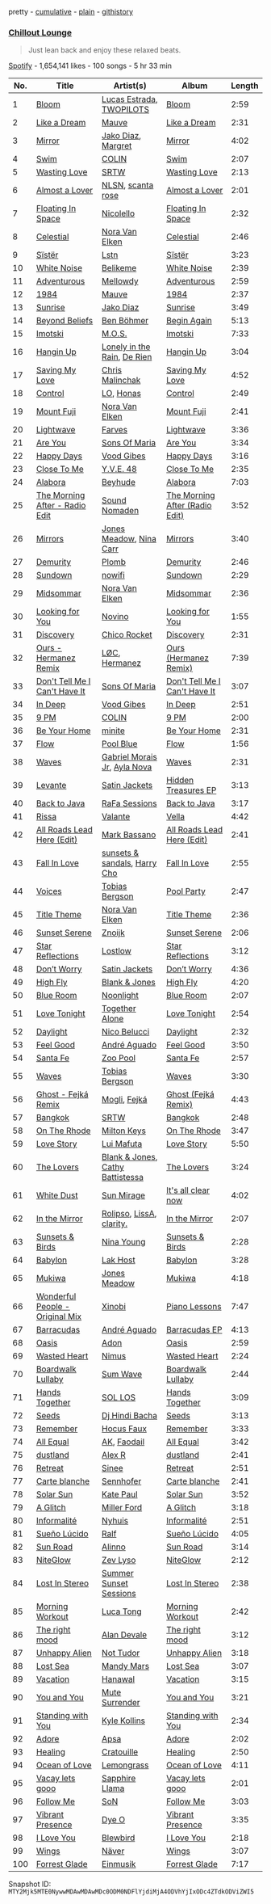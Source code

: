 pretty - [cumulative](/playlists/cumulative/37i9dQZF1DWTvNyxOwkztu.md) - [plain](/playlists/plain/37i9dQZF1DWTvNyxOwkztu) - [githistory](https://github.githistory.xyz/mackorone/spotify-playlist-archive/blob/main/playlists/plain/37i9dQZF1DWTvNyxOwkztu)

### [Chillout Lounge](https://open.spotify.com/playlist/37i9dQZF1DWTvNyxOwkztu)

> Just lean back and enjoy these relaxed beats.

[Spotify](https://open.spotify.com/user/spotify) - 1,654,141 likes - 100 songs - 5 hr 33 min

| No. | Title | Artist(s) | Album | Length |
|---|---|---|---|---|
| 1 | [Bloom](https://open.spotify.com/track/4hHvZD1pcvG8rxUkhau6Is) | [Lucas Estrada](https://open.spotify.com/artist/2tndYCXQneCV4jtoWRwVpz), [TWOPILOTS](https://open.spotify.com/artist/6tV2P2SciHytsSDufKr57B) | [Bloom](https://open.spotify.com/album/1Po5dB5KhCrqfvg7ViH7aB) | 2:59 |
| 2 | [Like a Dream](https://open.spotify.com/track/6gOFS1DicuJRiLSB4ZDorp) | [Mauve](https://open.spotify.com/artist/4H6XYH7PhoJXhD45W93wkh) | [Like a Dream](https://open.spotify.com/album/4g5d8VnrJiTZiohvi4WUWL) | 2:31 |
| 3 | [Mirror](https://open.spotify.com/track/3uRAxz8ic40d9IuNe8fnsb) | [Jako Diaz](https://open.spotify.com/artist/0N5xjvZDyBf8kGuYCBJNJz), [Margret](https://open.spotify.com/artist/6tFdm9EEawUx8EUkpWQH4l) | [Mirror](https://open.spotify.com/album/0LcRgOY46NK9q6SSTldhbC) | 4:02 |
| 4 | [Swim](https://open.spotify.com/track/7qHfaAlihkWeA4Xu60v3Pi) | [COLIN](https://open.spotify.com/artist/65Uy8U5VKTrqB70p39OLsH) | [Swim](https://open.spotify.com/album/5mNaZAGvS4jljaYgQxvYQs) | 2:07 |
| 5 | [Wasting Love](https://open.spotify.com/track/57UWfCanZsaBLtKVdceMOp) | [SRTW](https://open.spotify.com/artist/7vHAcPVlEDksRsCfkez2CD) | [Wasting Love](https://open.spotify.com/album/7cHrVEGRTqnSgrgu1h0Bu1) | 2:13 |
| 6 | [Almost a Lover](https://open.spotify.com/track/2Kz5VfjMtgbvEOfUc0RU2F) | [NLSN](https://open.spotify.com/artist/7vO5wbzI9RdVYlOGFL2ofk), [scanta rose](https://open.spotify.com/artist/4CkbkeeBv3D8E6p5o1aJiW) | [Almost a Lover](https://open.spotify.com/album/2gBLkKPbdDCgMKue6MfEuD) | 2:01 |
| 7 | [Floating In Space](https://open.spotify.com/track/4iUX9qCWkcwLkZCH8AFzCc) | [Nicolello](https://open.spotify.com/artist/7IWbQLZ91NbHT6EiaF5l9V) | [Floating In Space](https://open.spotify.com/album/1bMdQiOFa3WLbiRmfO5GTb) | 2:32 |
| 8 | [Celestial](https://open.spotify.com/track/2kMd68JKQBkywKtPuLqm2m) | [Nora Van Elken](https://open.spotify.com/artist/04m3oUGzjO3EJTQidFzTgM) | [Celestial](https://open.spotify.com/album/4F7Rdp5RCkiFUqP0vShZi3) | 2:46 |
| 9 | [Sïstër](https://open.spotify.com/track/6dnNEVwVUG7hRwVYAyCcV1) | [Lstn](https://open.spotify.com/artist/0OO1zgX3CUfJQwoOEBSKSp) | [Sïstër](https://open.spotify.com/album/6WhIiPn8rVCtFXfk4PBIuS) | 3:23 |
| 10 | [White Noise](https://open.spotify.com/track/4wAoAGYIAzAUOJ1EDTd2r5) | [Belikeme](https://open.spotify.com/artist/3bq5uvcwCx8g4xdHTW8qaG) | [White Noise](https://open.spotify.com/album/4uGPtw7oPrBh1fy9d4OpBG) | 2:39 |
| 11 | [Adventurous](https://open.spotify.com/track/1Fqwyw77YAzrBVSaJp9kFm) | [Mellowdy](https://open.spotify.com/artist/2qcHi6YzCJYvbHIs0jvHGc) | [Adventurous](https://open.spotify.com/album/4HEaT0EG4q2UpZvkyVPm6W) | 2:59 |
| 12 | [1984](https://open.spotify.com/track/0scTJd9W6i8CJFJ1dtPzw7) | [Mauve](https://open.spotify.com/artist/4H6XYH7PhoJXhD45W93wkh) | [1984](https://open.spotify.com/album/03FYIY7GnjIE0F3qvAaszJ) | 2:37 |
| 13 | [Sunrise](https://open.spotify.com/track/5x1RPNP8Uydtz23MR0T2UG) | [Jako Diaz](https://open.spotify.com/artist/0N5xjvZDyBf8kGuYCBJNJz) | [Sunrise](https://open.spotify.com/album/5jVu8AJnEQngLJKrcW3mbV) | 3:49 |
| 14 | [Beyond Beliefs](https://open.spotify.com/track/58ney0bG2Vwecj8QzNGRkV) | [Ben Böhmer](https://open.spotify.com/artist/5tDjiBYUsTqzd0RkTZxK7u) | [Begin Again](https://open.spotify.com/album/1ZwkNGxlonmG4bjmLbV1Rr) | 5:13 |
| 15 | [Imotski](https://open.spotify.com/track/6jxHr45dbSbKuGin1pHNbp) | [M.O.S.](https://open.spotify.com/artist/14S8eJJkmkNw4SaiXI8fwR) | [Imotski](https://open.spotify.com/album/5PzM6KWTgaekJTnQ7x2rTk) | 7:33 |
| 16 | [Hangin Up](https://open.spotify.com/track/4vC2iSW6pMcDvAb98Tc8ma) | [Lonely in the Rain](https://open.spotify.com/artist/42KUul1wLmOdQCEYf3MweS), [De Rien](https://open.spotify.com/artist/1cXMEOMaLm3TNWP8lo4AsS) | [Hangin Up](https://open.spotify.com/album/65oZ8vGX6TliO9kVtCRnIy) | 3:04 |
| 17 | [Saving My Love](https://open.spotify.com/track/3je1VcyoT3FEH6AbttouZj) | [Chris Malinchak](https://open.spotify.com/artist/5UVzX8pQe6bb5ueNdfViih) | [Saving My Love](https://open.spotify.com/album/2nUiM1iTSLxDIvvohxrKl8) | 4:52 |
| 18 | [Control](https://open.spotify.com/track/2kylyEHdOEwsvWzm3PnQIQ) | [LO](https://open.spotify.com/artist/6bdx22A1shpd9U6YAd8Vto), [Honas](https://open.spotify.com/artist/6NqnUmcBfI4tWK56ZC1Nkw) | [Control](https://open.spotify.com/album/2gOoME3JTw3QxNsRo257pG) | 2:49 |
| 19 | [Mount Fuji](https://open.spotify.com/track/3xV6mTlSsIinmU8Xi77qUo) | [Nora Van Elken](https://open.spotify.com/artist/04m3oUGzjO3EJTQidFzTgM) | [Mount Fuji](https://open.spotify.com/album/6Ctl2NttXC4T9Ty4EVpg5k) | 2:41 |
| 20 | [Lightwave](https://open.spotify.com/track/06s5vykBOEzheEyLq0AZms) | [Farves](https://open.spotify.com/artist/5xwXeWb8ITd7ESHk3y5PUB) | [Lightwave](https://open.spotify.com/album/2iJ0fDXeOSlhh7hmmCj1Ux) | 3:36 |
| 21 | [Are You](https://open.spotify.com/track/5SfQmmOQp5Id17CnInfHp8) | [Sons Of Maria](https://open.spotify.com/artist/2SfhiNVhk8w8xCQ89P3NPU) | [Are You](https://open.spotify.com/album/0bxVHE0OnDNiTnw7O2VdKQ) | 3:34 |
| 22 | [Happy Days](https://open.spotify.com/track/7AiJfQZHFp6EMbpeYFOXxj) | [Vood Gibes](https://open.spotify.com/artist/1YN2IvyNI4xtOPSRQky7mN) | [Happy Days](https://open.spotify.com/album/2gx6CElSxguWozs3cHJyUw) | 3:16 |
| 23 | [Close To Me](https://open.spotify.com/track/0Wi6hvPJTZBKrXjmvVFtOQ) | [Y.V.E\. 48](https://open.spotify.com/artist/5zSWGyWE5d0PYaYrtdVwOz) | [Close To Me](https://open.spotify.com/album/25LsKk7Y1HICxLdE5mWxx7) | 2:35 |
| 24 | [Alabora](https://open.spotify.com/track/3uI33EsE7AVM3GMxaOn7fv) | [Beyhude](https://open.spotify.com/artist/65orViGnlMcbptdIGceZzo) | [Alabora](https://open.spotify.com/album/5aFbgu112bBrasrwQWVk2O) | 7:03 |
| 25 | [The Morning After \- Radio Edit](https://open.spotify.com/track/3Efc5gn8M6ZkjwcPFGz1ZP) | [Sound Nomaden](https://open.spotify.com/artist/1R4DbF6CAroRPIDBAkPIi0) | [The Morning After \(Radio Edit\)](https://open.spotify.com/album/7qSRFKdJaK8cmAae3wxbzC) | 3:52 |
| 26 | [Mirrors](https://open.spotify.com/track/6SEqz6adzlLPDzNrf8mCCf) | [Jones Meadow](https://open.spotify.com/artist/3MK71khOrqZwGpyfYzwKXR), [Nina Carr](https://open.spotify.com/artist/776UugG4CdQlYfsEUVCRqb) | [Mirrors](https://open.spotify.com/album/2rHruBFK7lCidKa4HrEqYB) | 3:40 |
| 27 | [Demurity](https://open.spotify.com/track/4YGkHrj5NQzSn3q2aJ4C9O) | [Plomb](https://open.spotify.com/artist/5lJ2OEJIZ8QdAGyCKq307r) | [Demurity](https://open.spotify.com/album/7gbIdhCtu55lkHnIKYFk3v) | 2:46 |
| 28 | [Sundown](https://open.spotify.com/track/07GHJiyxs9nbOUXuo33DEp) | [nowifi](https://open.spotify.com/artist/5wxw2CQKTIOSkPFJbTYVzl) | [Sundown](https://open.spotify.com/album/56WWOnVnKXVIPOww1TGvk0) | 2:29 |
| 29 | [Midsommar](https://open.spotify.com/track/0f91Dvbc5tc6DN7e2QaNyC) | [Nora Van Elken](https://open.spotify.com/artist/04m3oUGzjO3EJTQidFzTgM) | [Midsommar](https://open.spotify.com/album/1hsH4qErR4O6USTu2k7O3w) | 2:36 |
| 30 | [Looking for You](https://open.spotify.com/track/4Hh6lJfX2pOVPqdfJ8GmZv) | [Novino](https://open.spotify.com/artist/2lydFKPOl7IKVmYri6X01X) | [Looking for You](https://open.spotify.com/album/67VkngBzXcAsC3qYt0BCYN) | 1:55 |
| 31 | [Discovery](https://open.spotify.com/track/4agnjzu5UKVuxPAiq6gre8) | [Chico Rocket](https://open.spotify.com/artist/7IQwKCAaA9LPTctkNr3QmQ) | [Discovery](https://open.spotify.com/album/0T75iZGdnWmBK32aQA0i4f) | 2:31 |
| 32 | [Ours \- Hermanez Remix](https://open.spotify.com/track/5dOn7fur446SKKcujG3zwM) | [LØC](https://open.spotify.com/artist/4BdGq2d0jIMo3egZnE61sD), [Hermanez](https://open.spotify.com/artist/4JPGyWMMmaxIRcS4zItdHJ) | [Ours \(Hermanez Remix\)](https://open.spotify.com/album/7DbXJlGgQVjnLduIEyUl5B) | 7:39 |
| 33 | [Don't Tell Me I Can't Have It](https://open.spotify.com/track/7DdrHlmyfDmAibdAbEdYIu) | [Sons Of Maria](https://open.spotify.com/artist/2SfhiNVhk8w8xCQ89P3NPU) | [Don't Tell Me I Can't Have It](https://open.spotify.com/album/4YyslwvTvE2qpL1zXdNrUx) | 3:07 |
| 34 | [In Deep](https://open.spotify.com/track/28CuT91wRWdQtJU93Hm3ds) | [Vood Gibes](https://open.spotify.com/artist/1YN2IvyNI4xtOPSRQky7mN) | [In Deep](https://open.spotify.com/album/6db4KQXbbcBQ82ox62bVAm) | 2:51 |
| 35 | [9 PM](https://open.spotify.com/track/0R6iI9Z9Zj0h6BvHO4o2P9) | [COLIN](https://open.spotify.com/artist/65Uy8U5VKTrqB70p39OLsH) | [9 PM](https://open.spotify.com/album/1yAbvqzI8QNGsSP7KxtP0F) | 2:00 |
| 36 | [Be Your Home](https://open.spotify.com/track/4CwnUUiKf86h7nu11EFTat) | [minite](https://open.spotify.com/artist/7pKvjpj0hmP1nnj34y9TlY) | [Be Your Home](https://open.spotify.com/album/5pMZbZNmxPdVp7gL5zvj3M) | 2:31 |
| 37 | [Flow](https://open.spotify.com/track/4pkzg9DB6sDxbPYnakbVVd) | [Pool Blue](https://open.spotify.com/artist/1voJnUcEoYhOptkLklUsVL) | [Flow](https://open.spotify.com/album/4RC9dw4Z50A93u9VA3ZV67) | 1:56 |
| 38 | [Waves](https://open.spotify.com/track/6OzvLRbIvjLPJs5lN7MeaM) | [Gabriel Morais Jr](https://open.spotify.com/artist/3jTAleOz2QG9rgNrkjcEKb), [Ayla Nova](https://open.spotify.com/artist/6AWCoA4NxV0y0FlXGhW4SQ) | [Waves](https://open.spotify.com/album/3jInq6xu9DvJHP3e7KUL8Z) | 2:31 |
| 39 | [Levante](https://open.spotify.com/track/35ME0Y7EEMKJ4nSM4SPhAX) | [Satin Jackets](https://open.spotify.com/artist/5Gn7NoCZvbVlGgtZMILRcv) | [Hidden Treasures EP](https://open.spotify.com/album/1AG7es9vgkIopCWbFtQYpn) | 3:13 |
| 40 | [Back to Java](https://open.spotify.com/track/15R2K4cl8kXVLcOmKW97ZZ) | [RaFa Sessions](https://open.spotify.com/artist/5KKCzGChBT1GayASNTOGvK) | [Back to Java](https://open.spotify.com/album/6EwiR5O0lpsvW32mwlJpu4) | 3:17 |
| 41 | [Rissa](https://open.spotify.com/track/3UxADbf7B5ZCuJxSxdbf5O) | [Valante](https://open.spotify.com/artist/3s1vSYK2eb5fflFHezIbUh) | [Vella](https://open.spotify.com/album/0WSLBPf8mXcAFQpaq6EteH) | 4:42 |
| 42 | [All Roads Lead Here \(Edit\)](https://open.spotify.com/track/5dABuTnt3wSDc014DCASDW) | [Mark Bassano](https://open.spotify.com/artist/7khhkGwYL2XLuNTOwnkV5u) | [All Roads Lead Here \(Edit\)](https://open.spotify.com/album/08NukPbbuxAupnoNEeRyQ7) | 2:41 |
| 43 | [Fall In Love](https://open.spotify.com/track/2nJ2lKCSKBUjqrEUlTyi9c) | [sunsets & sandals](https://open.spotify.com/artist/4dbwDH0FSS0OhdQkkhUZtA), [Harry Cho](https://open.spotify.com/artist/1Fe0hOTqiOxyxu1nTdHq3q) | [Fall In Love](https://open.spotify.com/album/5BVxHRFGDTzrpeer3z5BHP) | 2:55 |
| 44 | [Voices](https://open.spotify.com/track/3OhbKriIb52oPlq7wdNMzz) | [Tobias Bergson](https://open.spotify.com/artist/0OaBO8SytZzvzAO3NOWiv3) | [Pool Party](https://open.spotify.com/album/2QwQy5RBIZoagRPUOpmAwe) | 2:47 |
| 45 | [Title Theme](https://open.spotify.com/track/4g2rGutKnnY43ubOC121U7) | [Nora Van Elken](https://open.spotify.com/artist/04m3oUGzjO3EJTQidFzTgM) | [Title Theme](https://open.spotify.com/album/53MsfZ6E3jwugaw5JXC8Fi) | 2:36 |
| 46 | [Sunset Serene](https://open.spotify.com/track/2qTWVbYFS5yFAI0fCF1S2B) | [Znoijk](https://open.spotify.com/artist/2NINUmgwSwe4logL3qBNVl) | [Sunset Serene](https://open.spotify.com/album/0pvv7It7LHOlqSOKEamkRG) | 2:06 |
| 47 | [Star Reflections](https://open.spotify.com/track/7xpr7wA84h55F4t2noWCd0) | [Lostlow](https://open.spotify.com/artist/2ZB3DKgzAjv2VY88jaH9jn) | [Star Reflections](https://open.spotify.com/album/2lXS0eCpWHuVwFBJbtNhEV) | 3:12 |
| 48 | [Don’t Worry](https://open.spotify.com/track/3velQ2xk4VMEb5No5W3bkQ) | [Satin Jackets](https://open.spotify.com/artist/5Gn7NoCZvbVlGgtZMILRcv) | [Don’t Worry](https://open.spotify.com/album/2UZuAyYd1pTF1puvlQ2W4c) | 4:36 |
| 49 | [High Fly](https://open.spotify.com/track/2LBf4COkSAdeWiErXJXJ7l) | [Blank & Jones](https://open.spotify.com/artist/2XTff332rrZaE1rBM47Krp) | [High Fly](https://open.spotify.com/album/6OtdbB8E8qul34J2xyI4Bv) | 4:20 |
| 50 | [Blue Room](https://open.spotify.com/track/0kALrkZ7O7dZfLuwjD0wDT) | [Noonlight](https://open.spotify.com/artist/0Goi0yeqJIUVfvKkVhksHe) | [Blue Room](https://open.spotify.com/album/64wlWLiCzubQBn4zxkCwxc) | 2:07 |
| 51 | [Love Tonight](https://open.spotify.com/track/7upogXdc53IaJBvkR4L0Vj) | [Together Alone](https://open.spotify.com/artist/3iPXJMIRyXEqq4QWOQnRnY) | [Love Tonight](https://open.spotify.com/album/2WdG47U5Pnd7sPZMkJh9hV) | 2:54 |
| 52 | [Daylight](https://open.spotify.com/track/2hyIrhwVGf7IfEScxcRqXV) | [Nico Belucci](https://open.spotify.com/artist/1ffy5tc5ZYaivIp4zF2r6a) | [Daylight](https://open.spotify.com/album/3MEbVJqtzpPpayuDN4zq8G) | 2:32 |
| 53 | [Feel Good](https://open.spotify.com/track/3BOcy4WD4qgILGC3D9SyUH) | [André Aguado](https://open.spotify.com/artist/6USxBSmx4wkhLW61dT1DgC) | [Feel Good](https://open.spotify.com/album/4O2cQ8Oz8v2TMm7kGXlHfy) | 3:50 |
| 54 | [Santa Fe](https://open.spotify.com/track/46hBN101eELE1lhjYPauSx) | [Zoo Pool](https://open.spotify.com/artist/5Ltbrtf5VWNY2K8oLZzy4I) | [Santa Fe](https://open.spotify.com/album/5cUcn68RalhwwDcOWpOBQa) | 2:57 |
| 55 | [Waves](https://open.spotify.com/track/2IeGo6SC3TRmqQxFCW0hAT) | [Tobias Bergson](https://open.spotify.com/artist/0OaBO8SytZzvzAO3NOWiv3) | [Waves](https://open.spotify.com/album/6ent80pUTxQywClxcj0JZT) | 3:30 |
| 56 | [Ghost \- Fejká Remix](https://open.spotify.com/track/2I78O9gyeZXS9b0VnWTU7Q) | [Mogli](https://open.spotify.com/artist/1E05B8q4mGKUB0n8Ag0Q7c), [Fejká](https://open.spotify.com/artist/0VWvUvjaHaW1OeXtcVISu9) | [Ghost \(Fejká Remix\)](https://open.spotify.com/album/1DBPmf1j5JFX6FooAnFqYV) | 4:43 |
| 57 | [Bangkok](https://open.spotify.com/track/2jldQxck8ZUKv1BLxqVt4b) | [SRTW](https://open.spotify.com/artist/7vHAcPVlEDksRsCfkez2CD) | [Bangkok](https://open.spotify.com/album/2aRJel1Hr4NGqK9MVfivfA) | 2:48 |
| 58 | [On The Rhode](https://open.spotify.com/track/2U6xRL9locnLYWFJVCgFkn) | [Milton Keys](https://open.spotify.com/artist/3aIodStjj8tDqIshTdX78h) | [On The Rhode](https://open.spotify.com/album/3KnzouLLc8NsQbya3u0Yd6) | 3:47 |
| 59 | [Love Story](https://open.spotify.com/track/0WsbPxyiVqhlLSqvIkpvKC) | [Lui Mafuta](https://open.spotify.com/artist/5hbQrh0EFGQBfGjYHFWbsp) | [Love Story](https://open.spotify.com/album/5wI1TLikoyiQuHoeTqW5Wc) | 5:50 |
| 60 | [The Lovers](https://open.spotify.com/track/422o6ex3eHTXDc2DtOFh7R) | [Blank & Jones](https://open.spotify.com/artist/2XTff332rrZaE1rBM47Krp), [Cathy Battistessa](https://open.spotify.com/artist/7B9gTlTLJOW6YKBDgSrEOO) | [The Lovers](https://open.spotify.com/album/2YVUSJsWAhCSQGCS7KrN11) | 3:24 |
| 61 | [White Dust](https://open.spotify.com/track/2zlmxxH4eHn2rmBZRQRwEY) | [Sun Mirage](https://open.spotify.com/artist/3wqjOyUcOsV0wSLgCsGwf4) | [It's all clear now](https://open.spotify.com/album/4nZ4IAl00PTqsNs0AmC0GA) | 4:02 |
| 62 | [In the Mirror](https://open.spotify.com/track/205U3hn1052lvW97Adry7h) | [Rolipso](https://open.spotify.com/artist/1EtBmvqGOtWnjDgCUFQRqI), [LissA](https://open.spotify.com/artist/6aAestjbtEbALwyIYPg8Na), [clarity.](https://open.spotify.com/artist/3cQgKzo3URkXcwxEyjhkPH) | [In the Mirror](https://open.spotify.com/album/3pakGLnxN48aQvbe7VVXaE) | 2:07 |
| 63 | [Sunsets & Birds](https://open.spotify.com/track/6gjBY0rDwSR0fK5NjVcOtM) | [Nina Young](https://open.spotify.com/artist/5kfKDSksVMsl63kpMZ8m2x) | [Sunsets & Birds](https://open.spotify.com/album/6dvN4ZLVJjLY7Ln68GGRz5) | 2:28 |
| 64 | [Babylon](https://open.spotify.com/track/3phCbf2aKOilnmUdlSm0Uh) | [Lak Host](https://open.spotify.com/artist/6rsmOmkstPMAPmXCKJhgam) | [Babylon](https://open.spotify.com/album/0EMCjRQIXRInbqSsVwvvUf) | 3:28 |
| 65 | [Mukiwa](https://open.spotify.com/track/1Cq1IvarVqiQ3bU7TYhdsd) | [Jones Meadow](https://open.spotify.com/artist/3MK71khOrqZwGpyfYzwKXR) | [Mukiwa](https://open.spotify.com/album/1bcZrChvD2hTnjERAZUgOo) | 4:18 |
| 66 | [Wonderful People \- Original Mix](https://open.spotify.com/track/40sgR4OCBYNMpE3bQmlqJL) | [Xinobi](https://open.spotify.com/artist/1w7cucUEPR1Yq9g03g6T8m) | [Piano Lessons](https://open.spotify.com/album/0F4jOKzO7GXng1LR31BV0s) | 7:47 |
| 67 | [Barracudas](https://open.spotify.com/track/64x1uZe5weXDU9S8dwyWYk) | [André Aguado](https://open.spotify.com/artist/6USxBSmx4wkhLW61dT1DgC) | [Barracudas EP](https://open.spotify.com/album/1B0KEF9AAm5mesLSGo5hhJ) | 4:13 |
| 68 | [Oasis](https://open.spotify.com/track/1ghrPNkNMayJr3MTLS3SJR) | [Adon](https://open.spotify.com/artist/7l7IyxqOyGDSU6iF4FzisA) | [Oasis](https://open.spotify.com/album/2kH9815MY3JaK71IEFENli) | 2:59 |
| 69 | [Wasted Heart](https://open.spotify.com/track/5iDkUE5DcnEUvingHGqFrj) | [Nimus](https://open.spotify.com/artist/0TT7iBNHgH8NGc6vX5Vodo) | [Wasted Heart](https://open.spotify.com/album/3BX13Ivri0eN5FvDwVJgdq) | 2:24 |
| 70 | [Boardwalk Lullaby](https://open.spotify.com/track/36Y9QenzjmEBtuOBz14dNA) | [Sum Wave](https://open.spotify.com/artist/0bfdnPaHczaQt6tYe8J4Ci) | [Boardwalk Lullaby](https://open.spotify.com/album/5czR37oCAa3TYKxuAQzfJJ) | 2:44 |
| 71 | [Hands Together](https://open.spotify.com/track/0iF45VLtixkCC2X2EcJSwn) | [SOL LOS](https://open.spotify.com/artist/7kVyiWLcDMgRtgVbkXhnF8) | [Hands Together](https://open.spotify.com/album/5HYOtc2HyXAgComHOL981p) | 3:09 |
| 72 | [Seeds](https://open.spotify.com/track/2EkhQc261n3oQsLFIgZdws) | [Dj Hindi Bacha](https://open.spotify.com/artist/4DKQvnJHtQWd7G7DgyjKKV) | [Seeds](https://open.spotify.com/album/5aeblHVH3Yo3Xh8xsv1gjD) | 3:13 |
| 73 | [Remember](https://open.spotify.com/track/2glAJ03LjJIVp8xZ3h8VnH) | [Hocus Faux](https://open.spotify.com/artist/0ADrSx3KCkJ9AKDYYi3OBp) | [Remember](https://open.spotify.com/album/5wJNNjEBRNwGtY6LJqHEAt) | 3:33 |
| 74 | [All Equal](https://open.spotify.com/track/18l96LCRzEegdK7snU2DFF) | [AK](https://open.spotify.com/artist/33Cf4O1KAVbtQa00scMi2A), [Faodail](https://open.spotify.com/artist/7p53fRMaR9h4Ri162E5LGi) | [All Equal](https://open.spotify.com/album/1mv4eGXzEDCUmKnf43FUQS) | 3:42 |
| 75 | [dustland](https://open.spotify.com/track/27H4C3bLGGAIm5vSXDosVy) | [Alex R](https://open.spotify.com/artist/0UF2hegc0QcgMzZYI6bYB2) | [dustland](https://open.spotify.com/album/2fFsnUpoimIqQSeaBPGTC2) | 2:41 |
| 76 | [Retreat](https://open.spotify.com/track/03Ea1zretFckOySx9Vb6db) | [Sinee](https://open.spotify.com/artist/51m5eelgEze59Y7Llef5o7) | [Retreat](https://open.spotify.com/album/6o9yafKaNEdM5nxKtA2WyC) | 2:51 |
| 77 | [Carte blanche](https://open.spotify.com/track/4gRh7l16lZTdaAAGqDhrC5) | [Sennhofer](https://open.spotify.com/artist/5qNJ3cNZLr8o8UAWEKmK32) | [Carte blanche](https://open.spotify.com/album/5KvD9JdzfQdYnqD6GE4F20) | 2:41 |
| 78 | [Solar Sun](https://open.spotify.com/track/5VErwAfMIPinJbosqnkBrf) | [Kate Paul](https://open.spotify.com/artist/1anQkfV3WidZBDrdAQwAsx) | [Solar Sun](https://open.spotify.com/album/5MZJD2cd91PXyxZmS6qUnh) | 3:52 |
| 79 | [A Glitch](https://open.spotify.com/track/2aIkJY5Fqg5F5r09nk47GG) | [Miller Ford](https://open.spotify.com/artist/6CsVE4PENAADboY4Pzq5Xy) | [A Glitch](https://open.spotify.com/album/3m5DMoORrvBiIaBDzDjDrv) | 3:18 |
| 80 | [Informalité](https://open.spotify.com/track/26dZCWHzlsHuuoaMdpdzfK) | [Nyhuis](https://open.spotify.com/artist/6EVayLPsEOA5csxrOs2Q8d) | [Informalité](https://open.spotify.com/album/0pzkss5ToOuqq0XPazOyWQ) | 2:51 |
| 81 | [Sueño Lúcido](https://open.spotify.com/track/1ayTVANYOoKTwwekSaRUmx) | [Ralf](https://open.spotify.com/artist/4UIhkghagHG8sGJ3GO75HR) | [Sueño Lúcido](https://open.spotify.com/album/1wHV1TO3GZcKhZGVVaKVPD) | 4:05 |
| 82 | [Sun Road](https://open.spotify.com/track/25R1QCYHhETbO5552Hxl4W) | [Alinno](https://open.spotify.com/artist/43Sajp33BHbRnUaDUrWQn7) | [Sun Road](https://open.spotify.com/album/4zt4I3llbETJPs7EOoJAJa) | 3:14 |
| 83 | [NiteGlow](https://open.spotify.com/track/6gqP0LdF7lG1jPC9stICPQ) | [Zev Lyso](https://open.spotify.com/artist/3GzxMwoPimZI714GHHrCsy) | [NiteGlow](https://open.spotify.com/album/4F4aUag4mbxyT1TSAT5hj8) | 2:12 |
| 84 | [Lost In Stereo](https://open.spotify.com/track/3phEyblS7Zzo4Y5YqKUUl3) | [Summer Sunset Sessions](https://open.spotify.com/artist/1c8FCf2M8heL4Blc9RYZuh) | [Lost In Stereo](https://open.spotify.com/album/3QbxhmL8WPvYzmZEnmtHy5) | 2:38 |
| 85 | [Morning Workout](https://open.spotify.com/track/4ZWO4l9zqiT7S35qjvusjE) | [Luca Tong](https://open.spotify.com/artist/78nTrXqznv6NYSjGy1dLfl) | [Morning Workout](https://open.spotify.com/album/1rkT9Y5aXjnyBW44DhAh2L) | 2:42 |
| 86 | [The right mood](https://open.spotify.com/track/0lzMp9DVxuCFUXE1eztXjc) | [Alan Devale](https://open.spotify.com/artist/5KuppFlfwpXUiNaNsRwIiY) | [The right mood](https://open.spotify.com/album/3KXn4vx4FKBFhCpiWgzx3f) | 3:12 |
| 87 | [Unhappy Alien](https://open.spotify.com/track/3O6FAjNGBUVPa5ahfMhucZ) | [Not Tudor](https://open.spotify.com/artist/3dOxIuKHSabrAVdJosO7gJ) | [Unhappy Alien](https://open.spotify.com/album/4JpLIm5YrcMfhbNmrvVdjx) | 3:18 |
| 88 | [Lost Sea](https://open.spotify.com/track/2COhLvLh0Szltn8nXySR5D) | [Mandy Mars](https://open.spotify.com/artist/2TfKQgp7fc193rRreQDRP9) | [Lost Sea](https://open.spotify.com/album/0sUdcjrmiMOUGbFUhojfTe) | 3:07 |
| 89 | [Vacation](https://open.spotify.com/track/3EvZtIXtY5pRyboLxVc93n) | [Hanawal](https://open.spotify.com/artist/3xUcEsjHpe4Ps5ziYErlqs) | [Vacation](https://open.spotify.com/album/6mgZeATUdVHaEOobbSR6Dv) | 3:15 |
| 90 | [You and You](https://open.spotify.com/track/5ti1L2WzlD71tWo8V9ZJjf) | [Mute Surrender](https://open.spotify.com/artist/5bZqhvuRGrTo7qW6GABHbE) | [You and You](https://open.spotify.com/album/5AuiaAR7MlufyZJEbEv3Gp) | 3:21 |
| 91 | [Standing with You](https://open.spotify.com/track/5FoejkYblHki3Ydav7aTJE) | [Kyle Kollins](https://open.spotify.com/artist/08GbvWvQhprxVEGTzqKLhy) | [Standing with You](https://open.spotify.com/album/6j9b1kAdgimNytOjeAPJJk) | 2:34 |
| 92 | [Adore](https://open.spotify.com/track/2elyvOdJyP3b0h0FxM7BqT) | [Apsa](https://open.spotify.com/artist/6DDiYDtHywDhJPGHDCSKzm) | [Adore](https://open.spotify.com/album/6FTW4vthpJX9HeB97mtvh4) | 2:02 |
| 93 | [Healing](https://open.spotify.com/track/7cSUVpfdsK8usnXfoAmA1s) | [Cratouille](https://open.spotify.com/artist/71bT9EEHGRQNqKHVwS1kdR) | [Healing](https://open.spotify.com/album/3DXtWneHovYGlzXMXsiB0c) | 2:50 |
| 94 | [Ocean of Love](https://open.spotify.com/track/4iE8DGGs9r0C3tmtonhi67) | [Lemongrass](https://open.spotify.com/artist/6T4sT6axXOoIXP4cpaQtNk) | [Ocean of Love](https://open.spotify.com/album/73VsNWe5VmFl4ePU7NY4AF) | 4:11 |
| 95 | [Vacay lets gooo](https://open.spotify.com/track/2xCtE1orl0wVEhSI1fDMDY) | [Sapphire Llama](https://open.spotify.com/artist/0ukEGWLjiNHntHlKL4qeF9) | [Vacay lets gooo](https://open.spotify.com/album/5xUrXJ3vZ3biL78DOEabhH) | 2:01 |
| 96 | [Follow Me](https://open.spotify.com/track/0hdeBcZl6rdXSScMS6prYJ) | [SoN](https://open.spotify.com/artist/4UD8MDe0kMu0QPtMUzeaEE) | [Follow Me](https://open.spotify.com/album/5uf0wgEvW98JtVzU67BUZq) | 3:03 |
| 97 | [Vibrant Presence](https://open.spotify.com/track/3rvXYpm4BncYG1iZd2EDUk) | [Dye O](https://open.spotify.com/artist/3AihmaPi9Wr3O7z578f6mH) | [Vibrant Presence](https://open.spotify.com/album/25yfnORQ9evqQ3bdd0UpnL) | 3:35 |
| 98 | [I Love You](https://open.spotify.com/track/0O4fJqz7sptID3Q3p4yaeL) | [Blewbird](https://open.spotify.com/artist/3aKYNxHBFiIcw0yrv06R6W) | [I Love You](https://open.spotify.com/album/3WJvjcVRXWWoY5a1ZZ9k14) | 2:18 |
| 99 | [Wings](https://open.spotify.com/track/6LUMBf6Tkb4ZKIihUYzzax) | [Näver](https://open.spotify.com/artist/1HRjMYr2iqidxK45p1lRM0) | [Wings](https://open.spotify.com/album/0vZb5GeHCfPZXGEYZVqnNj) | 3:07 |
| 100 | [Forrest Glade](https://open.spotify.com/track/77fSqYrYJI2RelDOIUE2e7) | [Einmusik](https://open.spotify.com/artist/1LXTXZjheh25pXMEUT9iC1) | [Forrest Glade](https://open.spotify.com/album/7hRyQtQhYkVC0QQV3D5F2r) | 7:17 |

Snapshot ID: `MTY2Mjk5MTE0NywwMDAwMDAwMDc0ODM0NDFlYjdiMjA4ODVhYjIxODc4ZTdkODViZWI5`
